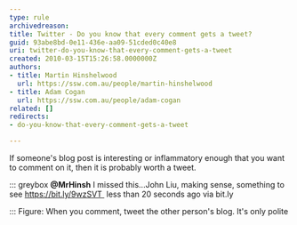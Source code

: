 ```yaml
---
type: rule
archivedreason: 
title: Twitter - Do you know that every comment gets a tweet?
guid: 93abe8bd-0e11-436e-aa09-51cded0c40e8
uri: twitter-do-you-know-that-every-comment-gets-a-tweet
created: 2010-03-15T15:26:58.0000000Z
authors:
- title: Martin Hinshelwood
  url: https://ssw.com.au/people/martin-hinshelwood
- title: Adam Cogan
  url: https://ssw.com.au/people/adam-cogan
related: []
redirects:
- do-you-know-that-every-comment-gets-a-tweet

---
```


If someone's blog post is interesting or inflammatory enough that you want to comment on it, then it is probably worth a tweet.

::: greybox
 **@MrHinsh** I missed this...John Liu, making sense, something to see https://bit.ly/9wzSVT 
 less than 20 seconds ago via bit.ly

:::
Figure: When you comment, tweet the other person's blog. It's only polite

<!--endintro-->
